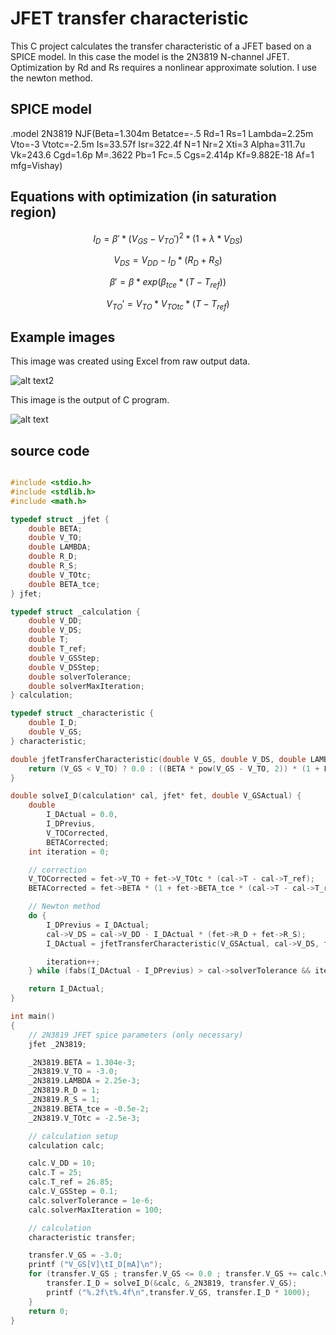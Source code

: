 # JFET transfer characteristic

This C project calculates the transfer characteristic of a JFET based on a SPICE model. In this case the model is the 2N3819 N-channel JFET. Optimization by Rd and Rs requires a nonlinear approximate solution. I use the newton method.

## SPICE model

.model 2N3819 NJF(Beta=1.304m Betatce=-.5 Rd=1 Rs=1 Lambda=2.25m Vto=-3 Vtotc=-2.5m Is=33.57f Isr=322.4f N=1 Nr=2 Xti=3 Alpha=311.7u Vk=243.6 Cgd=1.6p M=.3622 Pb=1 Fc=.5 Cgs=2.414p Kf=9.882E-18 Af=1 mfg=Vishay)

## Equations with optimization (in saturation region)

$$I_{D} = \beta' * (V_{GS} - V_{TO}')^2 * (1 + \lambda * V_{DS})$$


$$V_{DS} = V_{DD} - I_{D} * (R_{D} + R_{S})$$


$$\beta' = \beta * exp(\beta_{tce} * (T - T_{ref}))$$


$$V_{TO}' = V_{TO} * V_{TOtc} * (T - T_{ref})$$


## Example images

This image was created using Excel from raw output data.

![alt text2](http://www.vargalaszlo.com/images/out/JFET_transfer_characteristic-01.jpg)

This image is the output of C program.

![alt text](http://www.vargalaszlo.com/images/out/JFET_transfer_characteristic-02.jpg)

## source code

```C

#include <stdio.h>
#include <stdlib.h>
#include <math.h>

typedef struct _jfet {
    double BETA;
    double V_TO;
    double LAMBDA;
    double R_D;
    double R_S;
    double V_TOtc;
    double BETA_tce;
} jfet;

typedef struct _calculation {
    double V_DD;
    double V_DS;
    double T;
    double T_ref;
    double V_GSStep;
    double V_DSStep;
    double solverTolerance;
    double solverMaxIteration;
} calculation;

typedef struct _characteristic {
    double I_D;
    double V_GS;
} characteristic;

double jfetTransferCharacteristic(double V_GS, double V_DS, double LAMBDA, double BETA, double V_TO) {
    return (V_GS < V_TO) ? 0.0 : ((BETA * pow(V_GS - V_TO, 2)) * (1 + LAMBDA * V_DS));
}

double solveI_D(calculation* cal, jfet* fet, double V_GSActual) {
    double
        I_DActual = 0.0,
        I_DPrevius,
        V_TOCorrected,
        BETACorrected;
    int iteration = 0;

    // correction
    V_TOCorrected = fet->V_TO + fet->V_TOtc * (cal->T - cal->T_ref);
    BETACorrected = fet->BETA * (1 + fet->BETA_tce * (cal->T - cal->T_ref));

    // Newton method
    do {
        I_DPrevius = I_DActual;
        cal->V_DS = cal->V_DD - I_DActual * (fet->R_D + fet->R_S);
        I_DActual = jfetTransferCharacteristic(V_GSActual, cal->V_DS, fet->LAMBDA, BETACorrected, V_TOCorrected);

        iteration++;
    } while (fabs(I_DActual - I_DPrevius) > cal->solverTolerance && iteration < cal->solverMaxIteration);

    return I_DActual;
}

int main()
{
    // 2N3819 JFET spice parameters (only necessary)
    jfet _2N3819;

    _2N3819.BETA = 1.304e-3;
    _2N3819.V_TO = -3.0;
    _2N3819.LAMBDA = 2.25e-3;
    _2N3819.R_D = 1;
    _2N3819.R_S = 1;
    _2N3819.BETA_tce = -0.5e-2;
    _2N3819.V_TOtc = -2.5e-3;

    // calculation setup
    calculation calc;

    calc.V_DD = 10;
    calc.T = 25;
    calc.T_ref = 26.85;
    calc.V_GSStep = 0.1;
    calc.solverTolerance = 1e-6;
    calc.solverMaxIteration = 100;

    // calculation
    characteristic transfer;

    transfer.V_GS = -3.0;
    printf ("V_GS[V]\tI_D[mA]\n");
    for (transfer.V_GS ; transfer.V_GS <= 0.0 ; transfer.V_GS += calc.V_GSStep) {
        transfer.I_D = solveI_D(&calc, &_2N3819, transfer.V_GS);
        printf ("%.2f\t%.4f\n",transfer.V_GS, transfer.I_D * 1000);
    }
    return 0;
}

```




```
